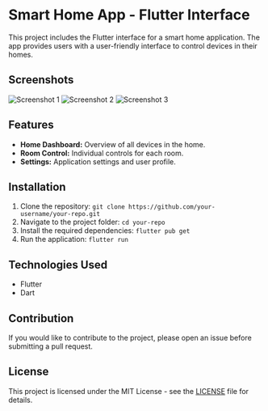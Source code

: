 # Smart Home App - Flutter Interface

This project includes the Flutter interface for a smart home application. The app provides users with a user-friendly interface to control devices in their homes.

## Screenshots

![Screenshot 1](screenshots/screenshot1.png)
![Screenshot 2](screenshots/screenshot2.png)
![Screenshot 3](screenshots/screenshot3.png)

## Features

- **Home Dashboard:** Overview of all devices in the home.
- **Room Control:** Individual controls for each room.
- **Settings:** Application settings and user profile.

## Installation

1. Clone the repository: `git clone https://github.com/your-username/your-repo.git`
2. Navigate to the project folder: `cd your-repo`
3. Install the required dependencies: `flutter pub get`
4. Run the application: `flutter run`

## Technologies Used

- Flutter
- Dart

## Contribution

If you would like to contribute to the project, please open an issue before submitting a pull request.

## License

This project is licensed under the MIT License - see the [LICENSE](LICENSE) file for details.
